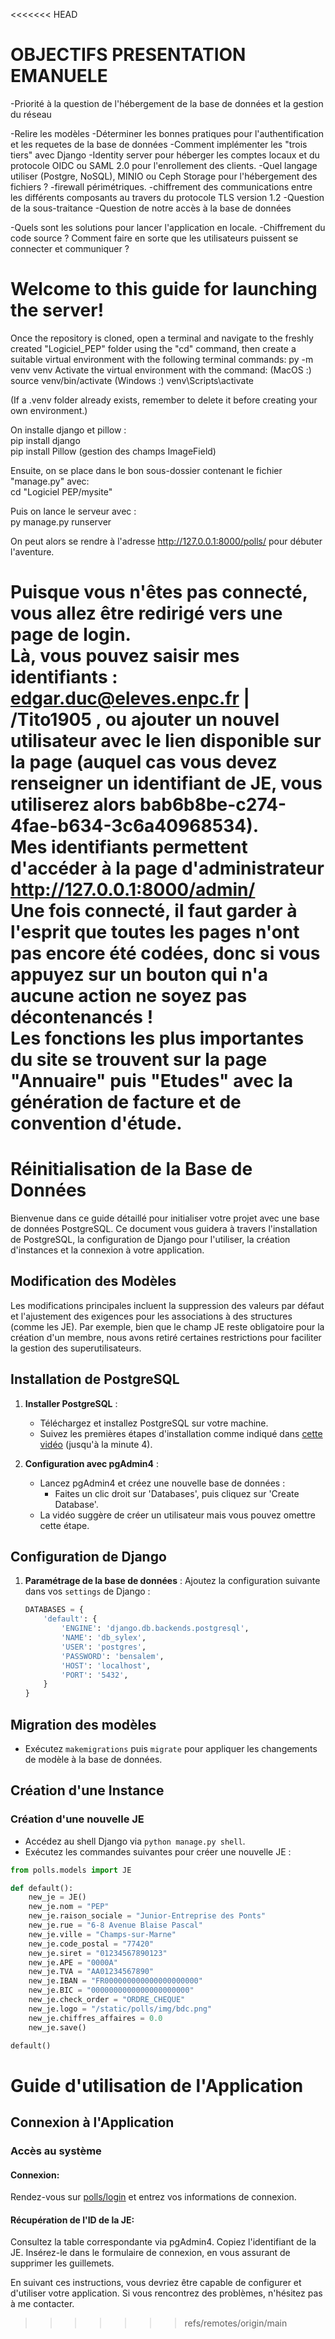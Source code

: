 <<<<<<< HEAD
# OBJECTIFS PRESENTATION EMANUELE

-Priorité à la question de l'hébergement de la base de données et la gestion du réseau

-Relire les modèles
-Déterminer les bonnes pratiques pour l'authentification et les requetes de la base de données
-Comment implémenter les "trois tiers" avec Django
-Identity server pour héberger les comptes locaux et du protocole OIDC ou SAML 2.0 pour l'enrollement des clients. 
-Quel langage utiliser (Postgre, NoSQL), MINIO ou Ceph Storage pour l'hébergement des fichiers ?
-firewall périmétriques.
-chiffrement des communications entre les différents composants au travers du protocole TLS version 1.2
-Question de la sous-traitance
-Question de notre accès à la base de données


-Quels sont les solutions pour lancer l'application en locale.
-Chiffrement du code source ? Comment faire en sorte que les utilisateurs puissent se connecter et communiquer ?














# Welcome to this guide for launching the server!

Once the repository is cloned, open a terminal and navigate to the freshly created "Logiciel_PEP" folder using the "cd" command, then create a suitable virtual environment with the following terminal commands:
py -m venv venv
Activate the virtual environment with the command:
(MacOS :) source venv/bin/activate
(Windows :) venv\Scripts\activate

(If a .venv folder already exists, remember to delete it before creating your own environment.)

On installe django et pillow :  
pip install django  
pip install Pillow (gestion des champs ImageField)  
  
Ensuite, on se place dans le bon sous-dossier contenant le fichier "manage.py" avec:  
cd "Logiciel PEP/mysite"  
  
Puis on lance le serveur avec :  
py manage.py runserver  
  
On peut alors se rendre à l'adresse http://127.0.0.1:8000/polls/ pour débuter l'aventure.  
  
Puisque vous n'êtes pas connecté, vous allez être redirigé vers une page de login.  
Là, vous pouvez saisir mes identifiants : edgar.duc@eleves.enpc.fr  |  /Tito1905  , ou ajouter un nouvel utilisateur avec le lien disponible sur la page (auquel cas vous devez renseigner un identifiant de JE, vous utiliserez alors bab6b8be-c274-4fae-b634-3c6a40968534).  
Mes identifiants permettent d'accéder à la page d'administrateur http://127.0.0.1:8000/admin/  
Une fois connecté, il faut garder à l'esprit que toutes les pages n'ont pas encore été codées, donc si vous appuyez sur un bouton qui n'a aucune action ne soyez pas décontenancés !  
Les fonctions les plus importantes du site se trouvent sur la page "Annuaire" puis "Etudes" avec la génération de facture et de convention d'étude.  
=======
# Réinitialisation de la Base de Données

Bienvenue dans ce guide détaillé pour initialiser votre projet avec une base de données PostgreSQL. Ce document vous guidera à travers l'installation de PostgreSQL, la configuration de Django pour l'utiliser, la création d'instances et la connexion à votre application.

## Modification des Modèles
Les modifications principales incluent la suppression des valeurs par défaut et l'ajustement des exigences pour les associations à des structures (comme les JE). Par exemple, bien que le champ JE reste obligatoire pour la création d'un membre, nous avons retiré certaines restrictions pour faciliter la gestion des superutilisateurs.

## Installation de PostgreSQL

1. **Installer PostgreSQL** :
   - Téléchargez et installez PostgreSQL sur votre machine.
   - Suivez les premières étapes d'installation comme indiqué dans [cette vidéo](https://www.youtube.com/watch?v=unFGJhIvHU4&t=358s) (jusqu'à la minute 4).

2. **Configuration avec pgAdmin4** :
   - Lancez pgAdmin4 et créez une nouvelle base de données :
     - Faites un clic droit sur 'Databases', puis cliquez sur 'Create Database'.
   - La vidéo suggère de créer un utilisateur mais vous pouvez omettre cette étape.

## Configuration de Django

1. **Paramétrage de la base de données** :
   Ajoutez la configuration suivante dans vos `settings` de Django :

   ```python
   DATABASES = {
       'default': {
           'ENGINE': 'django.db.backends.postgresql',
           'NAME': 'db_sylex',
           'USER': 'postgres',
           'PASSWORD': 'bensalem',
           'HOST': 'localhost',
           'PORT': '5432',
       }
   }
   ```
   
## Migration des modèles
- Exécutez `makemigrations` puis `migrate` pour appliquer les changements de modèle à la base de données.

## Création d'une Instance

### Création d'une nouvelle JE
- Accédez au shell Django via `python manage.py shell`.
- Exécutez les commandes suivantes pour créer une nouvelle JE :

```python
from polls.models import JE

def default():
    new_je = JE()
    new_je.nom = "PEP"
    new_je.raison_sociale = "Junior-Entreprise des Ponts"
    new_je.rue = "6-8 Avenue Blaise Pascal"
    new_je.ville = "Champs-sur-Marne"
    new_je.code_postal = "77420"
    new_je.siret = "01234567890123"
    new_je.APE = "0000A"
    new_je.TVA = "AA01234567890"
    new_je.IBAN = "FR000000000000000000000"
    new_je.BIC = "0000000000000000000000"
    new_je.check_order = "ORDRE_CHEQUE"
    new_je.logo = "/static/polls/img/bdc.png"
    new_je.chiffres_affaires = 0.0
    new_je.save()

default()
```

# Guide d'utilisation de l'Application

## Connexion à l'Application
### Accès au système

#### Connexion:
Rendez-vous sur [polls/login](url_de_votre_application) et entrez vos informations de connexion.

#### Récupération de l'ID de la JE:
Consultez la table correspondante via pgAdmin4.
Copiez l'identifiant de la JE.
Insérez-le dans le formulaire de connexion, en vous assurant de supprimer les guillemets.

En suivant ces instructions, vous devriez être capable de configurer et d'utiliser votre application. Si vous rencontrez des problèmes, n'hésitez pas à me contacter.
>>>>>>> refs/remotes/origin/main
